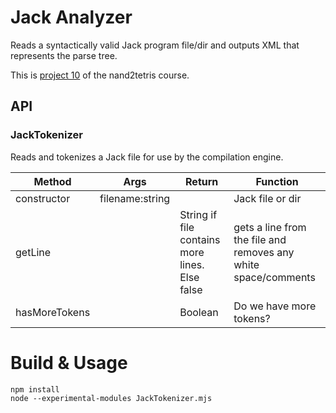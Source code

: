 # Jack Analyzer

Reads a syntactically valid Jack program file/dir and outputs XML that represents the parse tree.

This is [project 10](http://nand2tetris.org/10.php) of the nand2tetris course.

## API

### JackTokenizer
Reads and tokenizes a Jack file for use by the compilation engine.

|Method|Args|Return|Function|
|---|---|---|---|
|constructor|filename:string||Jack file or dir|
|getLine||String if file contains more lines. Else false|gets a line from the file and removes any white space/comments|
|hasMoreTokens||Boolean|Do we have more tokens?|

# Build & Usage
```
npm install
node --experimental-modules JackTokenizer.mjs
```
